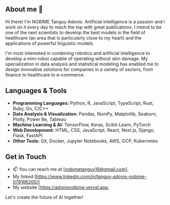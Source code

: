 ## About me 👋
Hi there! I'm NOBIME Tanguy Adonis. Artificial intelligence is a passion and i work on it every day to reach the top with great publications. I intend to be one of the next scientists to develop the best models in the field of healthcare (an area that is particularly close to my heart) and the applications of powerful linguistic models.

I'm most interested in combining robotics and artificial intelligence to develop a mini-robot capable of operating without skin damage. My specialization in data analysis and statistical modeling has enabled me to design innovative solutions for companies in a variety of sectors, from finance to healthcare to e-commerce.

## Languages & Tools
- **Programming Languages:** Python, R, JavaScript, TypeScript, Rust, Ruby, Go, C/C++
- **Data Analysis & Visualization:** Pandas, NumPy, Matplotlib, Seaborn, Plotly, Power Be, Tableau 
- **Machine Learning & AI:** TensorFlow, Keras, Scikit-Learn, PyTorch
- **Web Development:** HTML, CSS, JavaScript, React, Next.js, Django, Flask, FastAPI
- **Other Tools:** Git, Docker, Jupyter Notebooks, AWS, GCP, Kubernetes

## Get in Touch
- 📫 You can reach me at [nobimetanguy19@gmail.com],
- My linked [https://www.linkedin.com/in/tanguy-adonis-nobime-078166200/]
- My website [https://adonisnobime.vercel.app,

Let's create the future of AI together!


<!--
**Adonislab/Adonislab** is a ✨ _special_ ✨ repository because its `README.md` (this file) appears on your GitHub profile.

Here are some ideas to get you started:

- 🔭 I’m currently working on ...
- 🌱 I’m currently learning ...
- 👯 I’m looking to collaborate on ...
- 🤔 I’m looking for help with ...
- 💬 Ask me about ...
- 📫 How to reach me: ...
- 😄 Pronouns: ...
- ⚡ Fun fact: ...
-->
